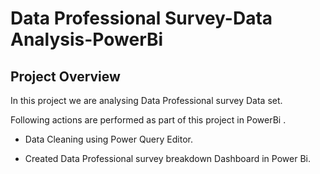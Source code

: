 # Data Professional Survey-Data Analysis-PowerBi

## Project Overview

In this project we are analysing Data Professional survey Data set. 

Following actions are performed as part of this project in PowerBi .

* Data Cleaning using Power Query Editor.

* Created Data Professional survey breakdown Dashboard in Power Bi.
 


